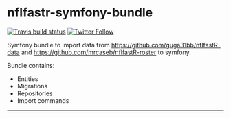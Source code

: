 # nflfastr-symfony-bundle

<!-- badges: start -->

[![Travis build
status](https://travis-ci.com/HansPeterOrding/nflfastr-symfony-bundle.svg?branch=main)](https://travis-ci.com/HansPeterOrding/nflfastrr-symfony-bundle.svg)
[![Twitter
Follow](https://img.shields.io/twitter/follow/splatter2507.svg?style=social)](https://twitter.com/splatter2507)
<!-- ![GitHub release (latest by date)](https://img.shields.io/github/v/release/HansPeterOrding/nflfastr-symfony-bundle?label=development%20version) -->
<!-- badges: end -->

Symfony bundle to import data from https://github.com/guga31bb/nflfastR-data and https://github.com/mrcaseb/nflfastR-roster to symfony.

Bundle contains:
* Entities
* Migrations
* Repositories
* Import commands

___



